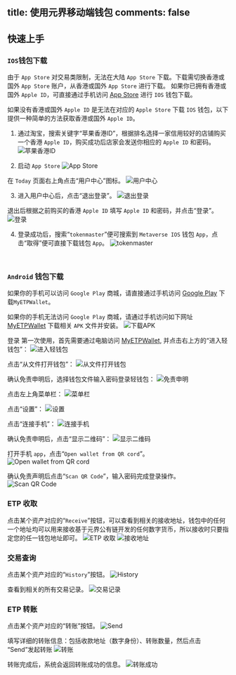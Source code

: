 title: 使用元界移动端钱包
comments: false
---

## 快速上手
### `IOS`钱包下载
由于 `App Store` 对交易类限制，无法在大陆 `App Store` 下载。下载需切换香港或国外 `App Store` 账户，从香港或国外 `App Store` 进行下载。
如果你已拥有香港或国外 `Apple ID`，可直接通过手机访问 [App Store](https://itunes.apple.com/us/app/tokenmaster/id1291620603?mt=8) 进行 `IOS` 钱包下载。

如果没有香港或国外 `Apple ID` 是无法在对应的 `Apple Store` 下载 `IOS` 钱包，以下提供一种简单的方法获取香港或国外 `Apple ID`。  

1. 通过淘宝，搜索关键字“苹果香港ID”，根据排名选择一家信用较好的店铺购买一个香港 `Apple ID`，购买成功后店家会发送你相应的 `Apple ID` 和密码。
![苹果香港ID](https://i.imgur.com/0dL1IYk.jpg)

2. 启动 `App Store`
![App Store](https://i.imgur.com/grdlTFd.jpg)

在 `Today` 页面右上角点击“用户中心”图标。
![用户中心](https://i.imgur.com/mmfc6F6.jpg)

3. 进入用户中心后，点击“退出登录”。
![退出登录](https://i.imgur.com/49WtVfP.jpg)

退出后根据之前购买的香港 `Apple ID` 填写 `Apple ID` 和密码，并点击“登录”。
![登录](https://i.imgur.com/2FEF5x9.jpg)

4. 登录成功后，搜索“`tokenmaster`”便可搜索到 `Metaverse IOS` 钱包 `App`，点击“取得”便可直接下载钱包 `App`。
![tokenmaster](https://i.imgur.com/rQJClUi.jpg) 

 
### `Android` 钱包下载
如果你的手机可以访问 `Google Play` 商城，请直接通过手机访问 [Google Play](https://play.google.com/store/apps/details?id=com.myetpwallet.app&pcampaignid=MKT-Other-global-all-co-prtnr-py-PartBadge-Mar2515-1) 下载`MyETPWallet`。

如果你的手机无法访问 `Google Play` 商城，请通过手机访问如下网址 [MyETPWallet](https://www.myetpwallet.com/cn/index.html#HomePage) 下载相关 `APK` 文件并安装。
![下载APK](https://i.imgur.com/zJpyMIp.jpg)

登录
第一次使用，首先需要通过电脑访问 [MyETPWallet](https://www.myetpwallet.com/cn/index.html#HomePage), 并点击右上方的“进入轻钱包”：
![进入轻钱包](https://i.imgur.com/8LT7fFM.png)

点击“从文件打开钱包”：
![从文件打开钱包](https://i.imgur.com/DAusq9c.png)

确认免责申明后，选择钱包文件输入密码登录轻钱包：
![免责申明](https://i.imgur.com/do8QhIH.png)

点击左上角菜单栏：
![菜单栏](https://i.imgur.com/Vt5gtzo.png)

点击“设置”：
![设置](https://i.imgur.com/WBHDrum.png)

点击“连接手机”：
![连接手机](https://i.imgur.com/c9qlZ4s.png)

确认免责申明后，点击“显示二维码”：
![显示二维码](https://i.imgur.com/KRQ0eCc.png)

打开手机 `app`，点击“`Open wallet from QR cord`”。
![Open wallet from QR cord](https://i.imgur.com/5VawDcn.jpg)

确认免责声明后点击“`Scan QR Code`”，输入密码完成登录操作。
![Scan QR Code](https://i.imgur.com/cpav7uY.png)

### ETP 收取
点击某个资产对应的“`Receive`”按钮，可以查看到相关的接收地址，钱包中的任何一个地址均可以用来接收基于元界公有链开发的任何数字货币，所以接收时只要指定您的任一钱包地址即可。
![ETP 收取](https://i.imgur.com/Rn3n4ss.jpg)
![接收地址](https://i.imgur.com/bKTZDeb.jpg)

### 交易查询
点击某个资产对应的“`History`”按钮。
![History](https://i.imgur.com/mNLUxTD.jpg)

查看到相关的所有交易记录。
![交易记录](https://i.imgur.com/L6mxZvC.jpg)

### ETP 转账
点击某个资产对应的“转账”按钮。
![Send](https://i.imgur.com/7ILLoxl.jpg)

填写详细的转账信息：包括收款地址（数字身份）、转账数量，然后点击 “Send”发起转账
![转账](https://i.imgur.com/7MIhFWR.jpg)

转账完成后，系统会返回转账成功的信息。
![转账成功](https://i.imgur.com/rjL8QAe.jpg)
